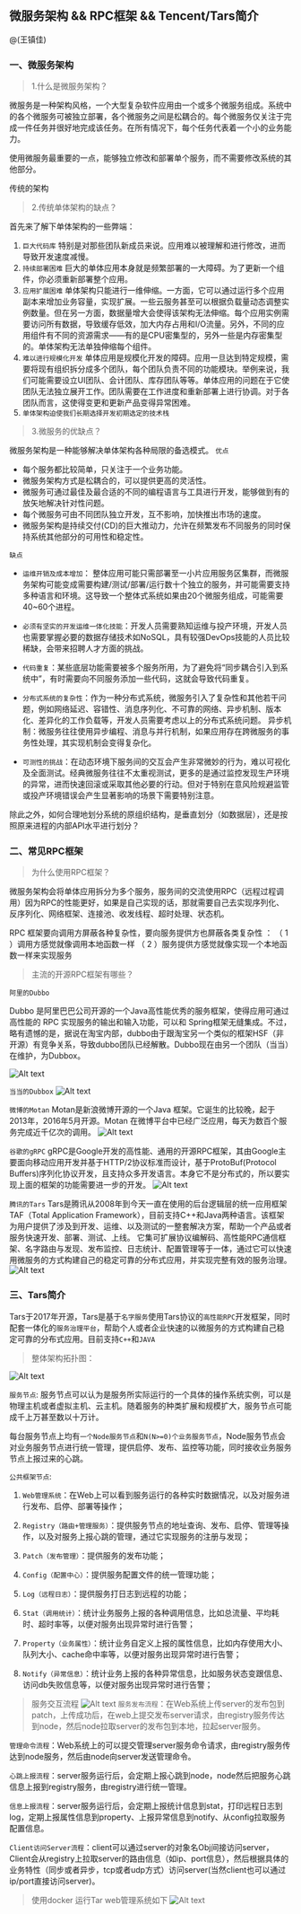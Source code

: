 ## 微服务架构 && RPC框架 && Tencent/Tars简介
@(王镇佳)

### 一、微服务架构
> 1.什么是微服务架构？

微服务是一种架构风格，一个大型复杂软件应用由一个或多个微服务组成。系统中的各个微服务可被独立部署，各个微服务之间是松耦合的。每个微服务仅关注于完成一件任务并很好地完成该任务。在所有情况下，每个任务代表着一个小的业务能力。


使用微服务最重要的一点，能够独立修改和部署单个服务，而不需要修改系统的其他部分。


传统的架构

   
> 2.传统单体架构的缺点？

首先来了解下单体架构的一些弊端：
1. `巨大代码库`
	特别是对那些团队新成员来说。应用难以被理解和进行修改，进而导致开发速度减慢。
2. `持续部署困难`
    巨大的单体应用本身就是频繁部署的一大障碍。为了更新一个组件，你必须重新部署整个应用。
3. `应用扩展困难`
	单体架构只能进行一维伸缩。一方面，它可以通过运行多个应用副本来增加业务容量，实现扩展。一些云服务甚至可以根据负载量动态调整实例数量。但在另一方面，数据量增大会使得该架构无法伸缩。每个应用实例需要访问所有数据，导致缓存低效，加大内存占用和I/O流量。另外，不同的应用组件有不同的资源需求——有的是CPU密集型的，另外一些是内存密集型的。单体架构无法单独伸缩每个组件。
4. `难以进行规模化开发`
	单体应用是规模化开发的障碍。应用一旦达到特定规模，需要将现有组织拆分成多个团队，每个团队负责不同的功能模块。举例来说，我们可能需要设立UI团队、会计团队、库存团队等等。单体应用的问题在于它使团队无法独立展开工作。团队需要在工作进度和重新部署上进行协调。对于各团队而言，这使得变更和更新产品变得异常困难。
5. `单体架构迫使我们长期选择开发初期选定的技术栈`

> 3.微服务的优缺点？

微服务架构是一种能够解决单体架构各种局限的备选模式。
`优点`
+ 每个服务都比较简单，只关注于一个业务功能。
+ 微服务架构方式是松耦合的，可以提供更高的灵活性。
+ 微服务可通过最佳及最合适的不同的编程语言与工具进行开发，能够做到有的放矢地解决针对性问题。
+ 每个微服务可由不同团队独立开发，互不影响，加快推出市场的速度。
+ 微服务架构是持续交付(CD)的巨大推动力，允许在频繁发布不同服务的同时保持系统其他部分的可用性和稳定性。

`缺点`

+ `运维开销及成本增加`：
	整体应用可能只需部署至一小片应用服务区集群，而微服务架构可能变成需要构建/测试/部署/运行数十个独立的服务，并可能需要支持多种语言和环境。这导致一个整体式系统如果由20个微服务组成，可能需要40~60个进程。

+ `必须有坚实的开发运维一体化技能`：开发人员需要熟知运维与投产环境，开发人员也需要掌握必要的数据存储技术如NoSQL，具有较强DevOps技能的人员比较稀缺，会带来招聘人才方面的挑战。

+ `代码重复`：某些底层功能需要被多个服务所用，为了避免将“同步耦合引入到系统中”，有时需要向不同服务添加一些代码，这就会导致代码重复。

+ `分布式系统的复杂性`：作为一种分布式系统，微服务引入了复杂性和其他若干问题，例如网络延迟、容错性、消息序列化、不可靠的网络、异步机制、版本化、差异化的工作负载等，开发人员需要考虑以上的分布式系统问题。
异步机制：微服务往往使用异步编程、消息与并行机制，如果应用存在跨微服务的事务性处理，其实现机制会变得复杂化。

+ `可测性的挑战`：在动态环境下服务间的交互会产生非常微妙的行为，难以可视化及全面测试。经典微服务往往不太重视测试，更多的是通过监控发现生产环境的异常，进而快速回滚或采取其他必要的行动。但对于特别在意风险规避监管或投产环境错误会产生显著影响的场景下需要特别注意。

除此之外，如何合理地划分系统的原组织结构，是垂直划分（如数据层），还是按照原来进程的内部API水平进行划分？


### 二、常见RPC框架
> 为什么使用RPC框架？ 

微服务架构会将单体应用拆分为多个服务，服务间的交流使用RPC（远程过程调用）因为RPC的性能更好，如果是自己实现的话，那就需要自己去实现序列化、反序列化、网络框架、连接池、收发线程、超时处理、状态机。

RPC 框架要向调用方屏蔽各种复杂性，要向服务提供方也屏蔽各类复杂性  ：
（ 1 ）调用方感觉就像调用本地函数一样
（ 2 ）服务提供方感觉就像实现一个本地函数一样来实现服务

> 主流的开源RPC框架有哪些？

`阿里的Dubbo`

Dubbo 是阿里巴巴公司开源的一个Java高性能优秀的服务框架，使得应用可通过高性能的 RPC 实现服务的输出和输入功能，可以和 Spring框架无缝集成。不过，略有遗憾的是，据说在淘宝内部，dubbo由于跟淘宝另一个类似的框架HSF（非开源）有竞争关系，导致dubbo团队已经解散。Dubbo现在由另一个团队（当当）在维护，为Dubbox。

![Alt text](./1493865993708.png)

`当当的Dubbox`
![Alt text](./1493867119043.png)

`微博的Motan`
Motan是新浪微博开源的一个Java 框架。它诞生的比较晚，起于2013年，2016年5月开源。Motan 在微博平台中已经广泛应用，每天为数百个服务完成近千亿次的调用。
![Alt text](./1493867528551.png)

`谷歌的gRPC`
gRPC是Google开发的高性能、通用的开源RPC框架，其由Google主要面向移动应用开发并基于HTTP/2协议标准而设计，基于ProtoBuf(Protocol Buffers)序列化协议开发，且支持众多开发语言。本身它不是分布式的，所以要实现上面的框架的功能需要进一步的开发。
![Alt text](./1493867587677.png)

`腾讯的Tars`
Tars是腾讯从2008年到今天一直在使用的后台逻辑层的统一应用框架TAF（Total Application Framework），目前支持C++和Java两种语言。该框架为用户提供了涉及到开发、运维、以及测试的一整套解决方案，帮助一个产品或者服务快速开发、部署、测试、上线。 它集可扩展协议编解码、高性能RPC通信框架、名字路由与发现、发布监控、日志统计、配置管理等于一体，通过它可以快速用微服务的方式构建自己的稳定可靠的分布式应用，并实现完整有效的服务治理。
![Alt text](./1493867628007.png)


### 三、Tars简介
Tars于2017年开源，Tars是基于`名字服务`使用Tars协议的`高性能RPC`开发框架，同时配套一体化的`服务治理平台`，帮助个人或者企业快速的以微服务的方式构建自己稳定可靠的分布式应用。目前支持`C++`和`JAVA`

> 整体架构拓扑图：

![Alt text](./1493869435846.png)

`服务节点`:  服务节点可以认为是服务所实际运行的一个具体的操作系统实例，可以是物理主机或者虚拟主机、云主机。随着服务的种类扩展和规模扩大，服务节点可能成千上万甚至数以十万计。

每台服务节点上均有`一个Node服务节点`和`N(N>=0)个业务服务节点`，Node服务节点会对业务服务节点进行统一管理，提供启停、发布、监控等功能，同时接收业务服务节点上报过来的心跳。

`公共框架节点`:
1. `Web管理系统`：在Web上可以看到服务运行的各种实时数据情况，以及对服务进行发布、启停、部署等操作；
2. `Registry（路由+管理服务）`：提供服务节点的地址查询、发布、启停、管理等操作，以及对服务上报心跳的管理，通过它实现服务的注册与发现；
3. `Patch（发布管理）`：提供服务的发布功能；
4. `Config（配置中心）`：提供服务配置文件的统一管理功能；
5. `Log（远程日志）`：提供服务打日志到远程的功能；
6. `Stat（调用统计）`：统计业务服务上报的各种调用信息，比如总流量、平均耗时、超时率等，以便对服务出现异常时进行告警；
7. `Property（业务属性）`：统计业务自定义上报的属性信息，比如内存使用大小、队列大小、cache命中率等，以便对服务出现异常时进行告警；

8. `Notify（异常信息）`：统计业务上报的各种异常信息，比如服务状态变跟信息、访问db失败信息等，以便对服务出现异常时进行告警；

> 服务交互流程
![Alt text](./1493870418895.png)
`服务发布流程`：在Web系统上传server的发布包到patch，上传成功后，在web上提交发布server请求，由registry服务传达到node，然后node拉取server的发布包到本地，拉起server服务。

`管理命令流程`：Web系统上的可以提交管理server服务命令请求，由registry服务传达到node服务，然后由node向server发送管理命令。

`心跳上报流程`：server服务运行后，会定期上报心跳到node，node然后把服务心跳信息上报到registry服务，由registry进行统一管理。

`信息上报流程`：server服务运行后，会定期上报统计信息到stat，打印远程日志到log，定期上报属性信息到property、上报异常信息到notify、从config拉取服务配置信息。

`Client访问Server流程`：client可以通过server的对象名Obj间接访问server，Client会从registry上拉取server的路由信息（如ip、port信息），然后根据具体的业务特性（同步或者异步，tcp或者udp方式）访问server(当然client也可以通过ip/port直接访问server)。

> 使用docker 运行Tar web管理系统如下
![Alt text](./1493870595060.png)
